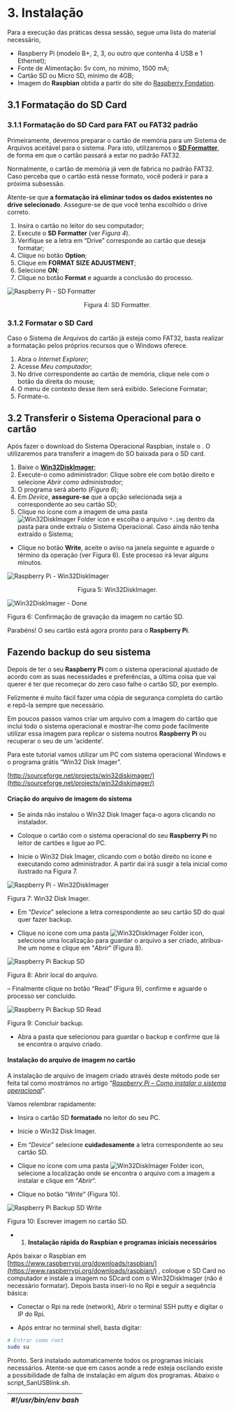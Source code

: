 # 3. Instalação

Para a execução das práticas dessa sessão, segue uma lista do material necessário,

 * Raspberry Pi (modelo B+, 2, 3, ou outro que contenha 4 USB e 1 Ethernet);
 * Fonte de Alimentação: 5v com, no mínimo, 1500 mA;
 * Cartão SD ou Micro SD, mínimo de 4GB;
 * Imagem do **Raspbian** obtida a partir do site do [Raspberry Fondation](https://www.raspberrypi.org/downloads/).

## 3.1 Formatação do SD Card

### 3.1.1 Formatação do SD Card para FAT ou FAT32 padrão

Primeiramente, devemos preparar o cartão de memória para um Sistema de Arquivos aceitável para o sistema. Para isto, utilizaremos o **[SD Formatter](https://www.sdcard.org/downloads/formatter_4/)**, de forma em que o cartão passará a estar no padrão FAT32.

Normalmente, o cartão de memória já vem de fabrica no padrão FAT32. Caso perceba que o cartão está nesse formato, você poderá ir para a próxima subsessão.

<div class="warning">
Atente-se que <strong>a formatação irá eliminar todos os dados existentes no drive selecionado</strong>. Assegure-se de que você tenha escolhido o drive correto.
</div>

1. Insira o cartão no leitor do seu computador;
1. Execute o **SD Formatter** (ver _Figura 4_).
1. Verifique se a letra em “Drive” corresponde ao cartão que deseja formatar;
1. Clique no botão **Option**;
2. Clique em **FORMAT SIZE ADJUSTMENT**;
3. Selecione **ON**;
1. Clique no botão **Format** e aguarde a conclusão do processo.


![Raspberry Pi - SD Formatter](assets/raspberry_pi_-_sd_formatter.jpeg)
<center>Figura 4: SD Formatter.</center>

### 3.1.2 Formatar o SD Card

Caso o Sistema de Arquivos do cartão já esteja como FAT32, basta realizar a formatação pelos próprios recursos que o Windows oferece.

1. Abra o _Internet Explorer_;
2. Acesse _Meu computador_;
3. No drive correspondente ao cartão de memória, clique nele com o botão da direita do mouse;
4. O menu de contexto desse item será exibido. Selecione Formatar;
5. Formate-o.

## 3.2 Transferir o Sistema Operacional para o cartão

Após fazer o download do Sistema Operacional Raspbian, instale o . O utilizaremos para transferir a imagem do SO baixada para o SD card.

1. Baixe o **[Win32DiskImager](https://sourceforge.net/projects/win32diskimager/)**;
1. Execute-o como administrador: Clique sobre ele com botão direito e selecione _Abrir como administrador_;
1. O programa será aberto (_Figura 6_);
1. Em _Device_, **assegure-se** que a opção selecionada seja a correspondente ao seu cartão SD;
2. Clique no ícone com a imagem de uma pasta ![Win32DiskImager Folder icon](assets/win32diskimager_folder_icon.jpeg) e escolha o arquivo ```*.img``` dentro da pasta para onde extraiu o Sistema Operacional. Caso ainda não tenha extraído o Sistema;
* Clique no botão **Write**, aceite o aviso na janela seguinte e aguarde o término da operação (ver Figura 6). Este processo irá levar alguns minutos.

![Raspberry Pi - Win32DiskImager](assets/raspberry_pi_-_win32diskimager.jpeg)

<center>Figura 5: Win32DiskImager.</center>

![Win32DiskImager - Done](assets/win32diskimager_-_done.jpeg)

Figura 6: Confirmação de gravação da imagem no cartão SD.

Parabéns! O seu cartão está agora pronto para o **Raspberry Pi**.

## Fazendo backup do seu sistema

Depois de ter o seu **Raspberry Pi** com o sistema operacional ajustado de acordo com as suas necessidades e preferências, a última coisa que vai querer é ter que recomeçar do zero caso falhe o cartão SD, por exemplo.

 Felizmente é muito fácil fazer uma cópia de segurança completa do cartão e repô-la sempre que necessário.

Em poucos passos vamos criar um arquivo com a imagem do cartão que inclui todo o sistema operacional e mostrar-lhe como pode facilmente utilizar essa imagem para replicar o sistema noutros **Raspberry Pi** ou recuperar o seu de um ‘acidente’.

Para este tutorial vamos utilizar um PC com sistema operacional Windows e o programa grátis “Win32 Disk Imager”.

[http://sourceforge.net/projects/win32diskimager/](http://sourceforge.net/projects/win32diskimager/)

#### Criação do arquivo de imagem do sistema

- Se ainda não instalou o Win32 Disk Imager faça-o agora clicando no instalador.

 - Coloque o cartão com o sistema operacional do seu **Raspberry Pi** no leitor de cartões e ligue ao PC.

 - Inicie o Win32 Disk Imager, clicando com o botão direito no ícone e executando como administrador. A partir daí irá susgir a tela inicial como ilustrado na Figura 7.

![Raspberry Pi - Win32DiskImager](assets/raspberry_pi_-_win32diskimager.jpeg)

Figura 7: Win32 Disk Imager.

- Em “_Device_” selecione a letra correspondente ao seu cartão SD do qual quer fazer backup.

 - Clique no ícone com uma pasta ![Win32DiskImager Folder icon](assets/win32diskimager_folder_icon.jpeg), selecione uma localização para guardar o arquivo a ser criado, atribua-lhe um nome e clique em “_Abrir_“ (Figura 8).

![Raspberry Pi Backup SD](assets/raspberry_pi_backup_sd.jpeg)

Figura 8: Abrir local do arquivo.

 – Finalmente clique no botão “Read” (Figura 9), confirme e aguarde o processo ser concluído.

![Raspberry Pi Backup SD Read](assets/raspberry_pi_backup_sd_read.jpeg)

Figura 9: Concluir backup.

- Abra a pasta que selecionou para guardar o backup e confirme que lá se encontra o arquivo criado.

#### Instalação do arquivo de imagem no cartão

A  instalação de arquivo de imagem criado através deste método pode ser feita tal como mostrámos no artigo “[_Raspberry Pi – Como instalar o sistema operacional_](http://faciltek.com/raspberry-pi-como-instalar-o-sistema-operativo/)“.

Vamos relembrar rapidamente:

- Insira o cartão SD **formatado** no leitor do seu PC.

 - Inicie o Win32 Disk Imager.

 - Em “_Device_” selecione **cuidadosamente** a letra correspondente ao seu cartão SD.

 - Clique no ícone com uma pasta ![Win32DiskImager Folder icon](assets/win32diskimager_folder_icon.jpeg), selecione a localização onde se encontra o arquivo com a imagem a instalar e clique em “_Abrir_“.

- Clique no botão “_Write_” (Figura 10). 

![Raspberry Pi Backup SD Write](assets/raspberry_pi_backup_sd_write.jpeg)

Figura 10: Escrever imagem no cartão SD.

*   1.  ****Instalação rápida do Raspbian e programas iniciais necessários****

Após baixar o Raspbian em [https://www.raspberrypi.org/downloads/raspbian/](https://www.raspberrypi.org/downloads/raspbian/) , coloque o SD Card no computador e instale a imagem no SDcard com o Win32DiskImager (não é necessário formatar). Depois basta inserí-lo no Rpi e seguir a sequência básica:

- Conectar o Rpi na rede (network), Abrir o terminal SSH putty e digitar o IP do Rpi.

- Após entrar no terminal shell, basta digitar:

```bash
# Entrar como root
sudo su 
```

Pronto. Será instalado automaticamente todos os programas iniciais necessários. Atente-se que em casos aonde a rede esteja oscilando existe a possibilidade de falha de instalação em algum dos programas. Abaixo o script_SanUSBlink.sh.

| _#!/usr/bin/env bash_ |
| --- |
